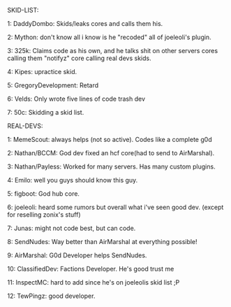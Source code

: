 SKID-LIST:
 
 1: DaddyDombo: Skids/leaks cores and calls them his.
 
 2: Mython: don't know all i know is he "recoded" all of joeleoli's plugin.
 
 3: 325k: Claims code as his own, and he talks shit on other servers cores calling them "notifyz" core calling real devs skids.
 
 4: Kipes: upractice skid.
 
 5: GregoryDevelopment: Retard
 
 6: Velds: Only wrote five lines of code trash dev
 
 7: 50c: Skidding a skid list.

REAL-DEVS:

 1: MemeScout: always helps (not so active). Codes like a complete g0d
 
 2: Nathan/BCCM: God dev fixed an hcf core(had to send to AirMarshal).
 
 3: Nathan/Payless: Worked for many servers. Has many custom plugins.
 
 4: Emilo: well you guys should know this guy.
 
 5: figboot: God hub core.
 
 6: joeleoli: heard some rumors but overall what i've seen good dev. (except for reselling zonix's stuff)
 
 7: Junas: might not code best, but can code.
 
 8: SendNudes: Way better than AirMarshal at everything possible!
 
 9: AirMarshal: G0d Developer helps SendNudes.
 
 10: ClassifiedDev: Factions Developer. He's good trust me
 
 11: InspectMC: hard to add since he's on joeleolis skid list ;P
 
 12: TewPingz: good developer.


